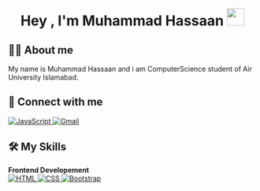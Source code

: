 <h1 align="center">Hey , I'm Muhammad Hassaan <img src="https://media.giphy.com/media/hvRJCLFzcasrR4ia7z/giphy.gif"
        width="35"></h1>

## :sassy_man: About me
My name is Muhammad Hassaan and i am ComputerScience student of Air University Islamabad.

## 👯 Connect with me
<p>
    <a href="https://www.linkedin.com/in/hassaan-atif-a91282264/?lipi=urn%3Ali%3Apage%3Ad_flagship3_feed%3By0z1kPYEQuCTilmhl4IDtw%3D%3D" target="_blank">
        <img alt="JavaScript"
            src="https://img.shields.io/badge/LinkedIn-0077B5?style=for-the-badge&logo=linkedin&logoColor=white">
    </a>
    <a href="mailto:hassaanatif5@gmail.com" target="_blank">
        <img alt="Gmail" src="https://img.shields.io/badge/Gmail-D14836?style=for-the-badge&logo=gmail&logoColor=white">
    </a>
   
</p>



## 🛠️ My Skills
<summary><b>Frontend Developement</b></summary>
    <a href="https://www.w3.org/html/" target="_blank">
        <img alt="HTML"
            src="https://img.shields.io/badge/html5-%23E34F26.svg?style=for-the-badge&logo=html5&logoColor=white">
    </a>
    <a href="https://www.w3schools.com/css/" target="_blank">
        <img alt="CSS"
            src="https://img.shields.io/badge/css3-%231572B6.svg?style=for-the-badge&logo=css3&logoColor=white">
    </a>
    <a href="https://getbootstrap.com/" target="_blank">
        <img alt="Bootstrap"
          src="https://img.shields.io/badge/bootstrap-%23563D7C.svg?style=for-the-badge&logo=bootstrap&logoColor=white">
    </a>


   

